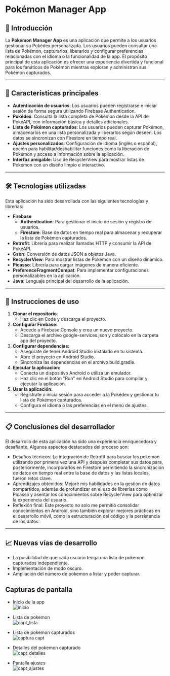 # Pokémon Manager App


## 🐾 Introducción

La **Pokémon Manager App** es una aplicación que permite a los usuarios gestionar su Pokédex personalizada. Los usuarios pueden consultar una lista de Pokémon, capturarlos, liberarlos y configurar preferencias relacionadas con el idioma o la funcionalidad de la app. El propósito principal de esta aplicación es ofrecer una experiencia divertida y funcional para los fanáticos de Pokémon mientras exploran y administran sus Pokémon capturados.

---
## 🌟 Características principales

- **Autenticación de usuarios**: Los usuarios pueden registrarse e iniciar sesión de forma segura utilizando Firebase Authentication.
- **Pokédex**: Consulta la lista completa de Pokémon desde la API de PokéAPI, con información básica y detalles adicionales.
- **Lista de Pokémon capturados**: Los usuarios pueden capturar Pokémon, almacenarlos en una lista personalizada y liberarlos según deseen. Los datos se sincronizan con Firestore en tiempo real.
- **Ajustes personalizados**: Configuración de idioma (inglés o español), opción para habilitar/deshabilitar funciones como la liberación de Pokémon y acceso a información sobre la aplicación.
- **Interfaz amigable**: Uso de RecyclerView para mostrar listas de Pokémon con un diseño limpio e interactivo.
---

## 🛠️ Tecnologías utilizadas

Esta aplicación ha sido desarrollada con las siguientes tecnologías y librerías:

- **Firebase**
  - **Authentication**: Para gestionar el inicio de sesión y registro de usuarios.
  - **Firestore**: Base de datos en tiempo real para almacenar y recuperar la lista de Pokémon capturados.
- **Retrofit**: Librería para realizar llamadas HTTP y consumir la API de PokéAPI.
- **Gson**: Conversión de datos JSON a objetos Java.
- **RecyclerView**: Para mostrar listas de Pokémon con un diseño dinámico.
- **Picasso**: Librería para cargar imágenes de manera eficiente.
- **PreferenceFragmentCompat**: Para implementar configuraciones personalizables en la aplicación.
- **Java**: Lenguaje principal del desarrollo de la aplicación.

---
## 📖 Instrucciones de uso
1. **Clonar el repositorio**:
   - Haz clic en Code y descarga el proyecto.
2. **Configurar Firebase:**
   - Accede a Firebase Console y crea un nuevo proyecto.
   - Descarga el archivo google-services.json y colócalo en la carpeta app del proyecto.
3. **Configurar dependencias:**
   - Asegúrate de tener Android Studio instalado en tu sistema.
   - Abre el proyecto en Android Studio.
   - Sincroniza las dependencias en el archivo build.gradle.
4. **Ejecutar la aplicación:**
   - Conecta un dispositivo Android o utiliza un emulador.
   - Haz clic en el botón "Run" en Android Studio para compilar y ejecutar la aplicación.
5. **Usar la aplicación:**
   - Regístrate o inicia sesión para acceder a la Pokédex y gestionar tu lista de Pokémon capturados.
   - Configura el idioma o las preferencias en el menú de ajustes.

---
## 📋 Conclusiones del desarrollador
El desarrollo de esta aplicación ha sido una experiencia enriquecedora y desafiante. Algunos aspectos destacados del proceso son:

- Desafíos técnicos: La integración de Retrofit para buscar los pokemon utilizando por primera vez una API y después completar sus datos para, posteriormente, incorporarlos en Firestore permitiendo la sincronización de datos en tiempo real entre la base de datos y las listas locales, fueron retos clave.
- Aprendizajes obtenidos: Mejoré mis habilidades en la gestión de datos compartidos, además de profundizar en el uso de librerías como Picasso y asentar los conocimientos sobre RecyclerView para optimizar la experiencia del usuario.
- Reflexión final: Este proyecto no solo me permitió consolidar conocimientos en Android, sino también explorar mejores prácticas en el desarrollo móvil, como la estructuración del código y la persistencia de los datos.
---
## 📈 Nuevas vías de desarrollo
- La posibilidad de que cada usuario tenga una lista de pokemon capturados independiente.
- Implementación de modo oscuro.
- Ampliación del número de pokemon a listar y poder capturar.

## Capturas de pantalla

- Inicio de la app   
![inicio](https://github.com/user-attachments/assets/5aa3350d-6dd4-475a-b048-a883d5ace808)

- Lista de pokemon   
![capt_lista](https://github.com/user-attachments/assets/0fc46dab-0d08-4722-b5ed-906c4760e914)

- Lista de pokemon capturados   
![captura capt](https://github.com/user-attachments/assets/59e86db5-197d-435c-8598-4793749a8303)

- Detalles del pokemon capturado   
![capt_detalles](https://github.com/user-attachments/assets/31c5ec17-1030-499c-9fc2-4f5856a03633)

- Pantalla ajustes   
![capt_ajustes](https://github.com/user-attachments/assets/ba579094-c5b6-4202-ac5e-153afb75b787)


